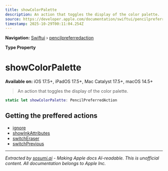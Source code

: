 ```yaml
---
title: showColorPalette
description: An action that toggles the display of the color palette.
source: https://developer.apple.com/documentation/swiftui/pencilpreferredaction/showcolorpalette
timestamp: 2025-10-29T00:11:04.254Z
---
```


**Navigation:** [Swiftui](/documentation/swiftui) › [pencilpreferredaction](/documentation/swiftui/pencilpreferredaction)

**Type Property**

# showColorPalette

**Available on:** iOS 17.5+, iPadOS 17.5+, Mac Catalyst 17.5+, macOS 14.5+

> An action that toggles the display of the color palette.

```swift
static let showColorPalette: PencilPreferredAction
```

## Getting the preffered actions

- [ignore](/documentation/swiftui/pencilpreferredaction/ignore)
- [showInkAttributes](/documentation/swiftui/pencilpreferredaction/showinkattributes)
- [switchEraser](/documentation/swiftui/pencilpreferredaction/switcheraser)
- [switchPrevious](/documentation/swiftui/pencilpreferredaction/switchprevious)

---

*Extracted by [sosumi.ai](https://sosumi.ai) - Making Apple docs AI-readable.*
*This is unofficial content. All documentation belongs to Apple Inc.*
